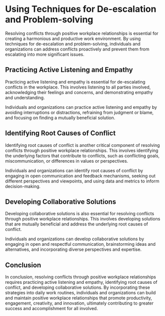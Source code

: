 Using Techniques for De-escalation and Problem-solving
===============================================================================================================================

Resolving conflicts through positive workplace relationships is essential for creating a harmonious and productive work environment. By using techniques for de-escalation and problem-solving, individuals and organizations can address conflicts proactively and prevent them from escalating into more significant issues.

Practicing Active Listening and Empathy
---------------------------------------

Practicing active listening and empathy is essential for de-escalating conflicts in the workplace. This involves listening to all parties involved, acknowledging their feelings and concerns, and demonstrating empathy and understanding.

Individuals and organizations can practice active listening and empathy by avoiding interruptions or distractions, refraining from judgment or blame, and focusing on finding a mutually beneficial solution.

Identifying Root Causes of Conflict
-----------------------------------

Identifying root causes of conflict is another critical component of resolving conflicts through positive workplace relationships. This involves identifying the underlying factors that contribute to conflicts, such as conflicting goals, miscommunication, or differences in values or perspectives.

Individuals and organizations can identify root causes of conflict by engaging in open communication and feedback mechanisms, seeking out different perspectives and viewpoints, and using data and metrics to inform decision-making.

Developing Collaborative Solutions
----------------------------------

Developing collaborative solutions is also essential for resolving conflicts through positive workplace relationships. This involves developing solutions that are mutually beneficial and address the underlying root causes of conflict.

Individuals and organizations can develop collaborative solutions by engaging in open and respectful communication, brainstorming ideas and alternatives, and incorporating diverse perspectives and expertise.

Conclusion
----------

In conclusion, resolving conflicts through positive workplace relationships requires practicing active listening and empathy, identifying root causes of conflict, and developing collaborative solutions. By incorporating these strategies into daily work routines, individuals and organizations can build and maintain positive workplace relationships that promote productivity, engagement, creativity, and innovation, ultimately contributing to greater success and accomplishment for all involved.
